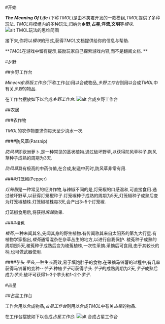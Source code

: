 #开始

***The Meaning Of Life*** (下称*TMOL*)是由不笑君开发的一款模组,*TMOL*提供了多种玩法.
*TMOL*将模组内的多种玩法,归纳为**乡野**,**占星**,**洋流**,**文明**等*模块*.
![alt TMOL玩法的思维简图](https://s2.ax1x.com/2020/02/05/1sqU5F.png "TMOL玩法的思维简图")

接下来,你将以*模块*的形式,获得*TMOL*文档提供给你的信息与帮助.

***TMOL*在游戏中留有提示,鼓励玩家自己探索游戏内容,而不是翻阅文档. **

#乡野

##乡野工作台

*Minecraft原版工作台*(下称工作台)用以合成物品,*乡野工作台*则用以合成*TMOL*中有关*乡野*的物品.

在工作台摆放如下以合成*乡野工作台*.
![alt 合成乡野工作台](https://s2.ax1x.com/2020/02/05/1sXJbt.png "合成乡野工作台")

##农居

###农作物

*TMOL*的农作物要求你每天至少浇水一次.

####防风草(Parsnip)

*防风草*即欧洲萝卜,是一种常见的茎状植物.通过破坏野草,以获得防风草种子.防风草种子成熟的周期为3天.

*防风草*具有极高的中药价值,在合成,制造中药时,防风草非常有用.

####灯笼椒(Pepper)

*灯笼椒*是一种常见的经济作物,与辣椒不同的是,灯笼椒的口感温和,可直接食用.通过破坏野草,以获得灯笼椒种子.灯笼椒种子成熟的周期为5天,灯笼椒种子成熟后变为灯笼椒植株.灯笼椒植株每3天,会产出3~5个灯笼椒.

灯笼椒食用后,将获得*麻辣*效果.

####棱菟

*棱菟*,一种未闻其名,先闻其身的野生植物.有传闻称其来自太阳系的第九大行星.有植物学家指出,*棱菟*通常混杂在杂草丛生的地方,以进行自我保护.
棱菟种子成熟的周期是5天,棱菟种子成熟后变为棱菟植株,一次性采摘.采摘后可食用,由于其较长的柄,也可做武器使用.

####芋头
*芋头*,一种生长高效,易于填饱肚子的食物.在采摘马铃薯的过程中,有几率获得马铃薯的变种--*芋子*.种植*芋子*可获得芋头.*芋子*的成熟周期为2天,*芋子*成熟后成为*芋头*,破坏可获得1~3个芋头和1~2个*芋子*.

#占星

##占星工作台

工作台用以合成物品,*占星工作台*则用以合成*TMOL*中有关*占星*的物品.

在工作台摆放如下以合成*占星工作台*.
![alt 合成占星工作台](https://s2.ax1x.com/2020/02/05/1sXJbt.png "请脑补将种子替换为书本")
